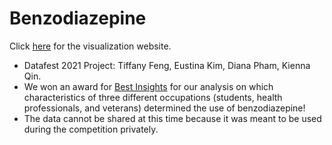 # Benzodiazepine

Click [here](https://kimjee8955.github.io/Benzodiazepine/df-visuals.html) for the visualization website.

- Datafest 2021 Project: Tiffany Feng, Eustina Kim, Diana Pham, Kienna Qin.
- We won an award for [Best Insights](http://datafest.stat.ucla.edu/competition/2021-asa-datafesttm-results/) for our analysis on which characteristics of three different occupations (students, health professionals, and veterans) determined the use of benzodiazepine!
- The data cannot be shared at this time because it was meant to be used during the competition privately. 

